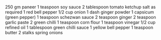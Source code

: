 250 gm paneer
1 teaspoon soy sauce
2 tablespoon tomato ketchup
salt as required
1 red bell pepper
1/2 cup onion
1 dash ginger powder
1 capsicum (green pepper)
1 teaspoon schezwan sauce
2 teaspoon ginger
2 teaspoon garlic paste
2 green chilli
1 teaspoon corn flour
1 teaspoon vinegar
1/2 cup refined oil
1 tablespoon green chilli sauce
1 yellow bell pepper
1 teaspoon butter
2 stalks spring onions